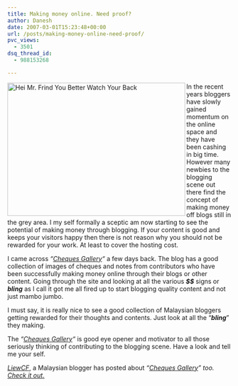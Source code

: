 ```yaml
---
title: Making money online. Need proof?
author: Danesh
date: 2007-03-01T15:23:48+00:00
url: /posts/making-money-online-need-proof/
pvc_views:
  - 3501
dsq_thread_id:
  - 988153268

---
```

<img loading="lazy" src="http://bp0.blogger.com/_gdoSvBDXsRQ/ReK4Ts6qKDI/AAAAAAAAALs/Pux02JaZKwM/s400/rod.jpg" title="Hei Mr. Frind You Better Watch Your Back" alt="Hei Mr. Frind You Better Watch Your Back" align="left" height="300" width="400" />In the recent years bloggers have slowly gained momentum on the online space and they have been cashing in big time. However many newbies to the blogging scene out there find the concept of making money off blogs still in the grey area. I my self formally a sceptic am now starting to see the potential of making money through blogging. If your content is good and keeps your visitors happy then there is not reason why you should not be rewarded for your work. At least to cover the hosting cost.

I came across _&#8220;[Cheques Gallery][1]&#8220;_ a few days back. The blog has a good collection of images of cheques and notes from contributors who have been successfully making money online through their blogs or other content. Going through the site and looking at all the various <span style="font-weight: bold; font-style: italic">$$</span> signs or <span style="font-weight: bold; font-style: italic">bling</span> as I call it got me all fired up to start blogging quality content and not just mambo jumbo.

I must say, it is really nice to see a good collection of Malaysian bloggers getting rewarded for their thoughts and contents. Just look at all the &#8220;<span style="font-weight: bold; font-style: italic">bling</span>&#8221; they making.

The _&#8220;[Cheques Gallery][1]&#8220;_ is good eye opener and motivator to all those seriously thinking of contributing to the blogging scene. Have a look and tell me your self.

[<span style="font-style: italic">LiewCF</span>][2], a Malaysian blogger has posted about _&#8220;[Cheques Gallery][1]&#8221; too._ <a href="http://cheques-gallery.blogspot.com/index.html" style="font-style: italic">Check it out</a>_[.][1]_

 [1]: http://cheques-gallery.blogspot.com/index.html
 [2]: http://www.liewcf.com/blog/archives/2007/02/cheques-gallery-proof-of-making-money-online/